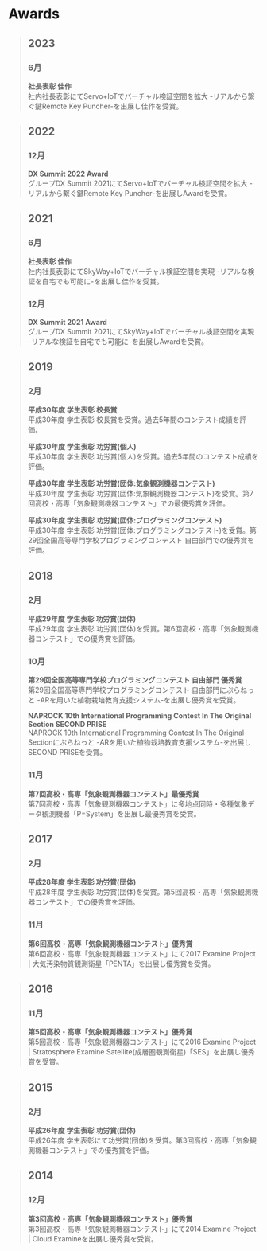 # Awards

> ## 2023
> ### 6月
> **社長表彰 佳作**  
> 社内社長表彰にてServo+IoTでバーチャル検証空間を拡大 -リアルから繋ぐ鍵Remote Key Puncher-を出展し佳作を受賞。

> ## 2022
> ### 12月
> **DX Summit 2022 Award**  
> グループDX Summit 2021にてServo+IoTでバーチャル検証空間を拡大 -リアルから繋ぐ鍵Remote Key Puncher-を出展しAwardを受賞。

> ## 2021
> ### 6月
> **社長表彰 佳作**  
> 社内社長表彰にてSkyWay+IoTでバーチャル検証空間を実現 -リアルな検証を自宅でも可能に-を出展し佳作を受賞。
> ### 12月
> **DX Summit 2021 Award**  
> グループDX Summit 2021にてSkyWay+IoTでバーチャル検証空間を実現 -リアルな検証を自宅でも可能に-を出展しAwardを受賞。

> ## 2019
> ### 2月
> **平成30年度 学生表彰 校長賞**  
> 平成30年度 学生表彰 校長賞を受賞。過去5年間のコンテスト成績を評価。
>
> **平成30年度 学生表彰 功労賞(個人)**  
> 平成30年度 学生表彰 功労賞(個人)を受賞。過去5年間のコンテスト成績を評価。
>
> **平成30年度 学生表彰 功労賞(団体:気象観測機器コンテスト)**  
> 平成30年度 学生表彰 功労賞(団体:気象観測機器コンテスト)を受賞。第7回高校・高専「気象観測機器コンテスト」での最優秀賞を評価。
>
> **平成30年度 学生表彰 功労賞(団体:プログラミングコンテスト)**  
> 平成30年度 学生表彰 功労賞(団体:プログラミングコンテスト)を受賞。第29回全国高等専門学校プログラミングコンテスト 自由部門での優秀賞を評価。

> ## 2018
> ### 2月
> **平成29年度 学生表彰 功労賞(団体)**  
> 平成29年度 学生表彰 功労賞(団体)を受賞。第6回高校・高専「気象観測機器コンテスト」での優秀賞を評価。
>
> ### 10月
> **第29回全国高等専門学校プログラミングコンテスト 自由部門 優秀賞**  
> 第29回全国高等専門学校プログラミングコンテスト 自由部門にぷらねっと -ARを用いた植物栽培教育支援システム-を出展し優秀賞を受賞。
>
> **NAPROCK 10th International Programming Contest In The Original Section SECOND PRISE**  
> NAPROCK 10th International Programming Contest In The Original Sectionにぷらねっと -ARを用いた植物栽培教育支援システム-を出展しSECOND PRISEを受賞。
>
> ### 11月
> **第7回高校・高専「気象観測機器コンテスト」最優秀賞**  
> 第7回高校・高専「気象観測機器コンテスト」に多地点同時・多種気象データ観測機器「P=System」を出展し最優秀賞を受賞。

> ## 2017
> ### 2月
> **平成28年度 学生表彰 功労賞(団体)**  
> 平成28年度 学生表彰 功労賞(団体)を受賞。第5回高校・高専「気象観測機器コンテスト」での優秀賞を評価。
>
> ### 11月
> **第6回高校・高専「気象観測機器コンテスト」優秀賞**  
> 第6回高校・高専「気象観測機器コンテスト」にて2017 Examine Project | 大気汚染物質観測衛星「PENTA」を出展し優秀賞を受賞。

> ## 2016
> ### 11月
> **第5回高校・高専「気象観測機器コンテスト」優秀賞**  
> 第5回高校・高専「気象観測機器コンテスト」にて2016 Examine Project | Stratosphere Examine Satellite(成層圏観測衛星)「SES」を出展し優秀賞を受賞。

> ## 2015
> ### 2月
> **平成26年度 学生表彰 功労賞(団体)**  
> 平成26年度 学生表彰にて功労賞(団体)を受賞。第3回高校・高専「気象観測機器コンテスト」での優秀賞を評価。

> ## 2014
> ### 12月
> **第3回高校・高専「気象観測機器コンテスト」優秀賞**  
> 第3回高校・高専「気象観測機器コンテスト」にて2014 Examine Project | Cloud Examineを出展し優秀賞を受賞。
